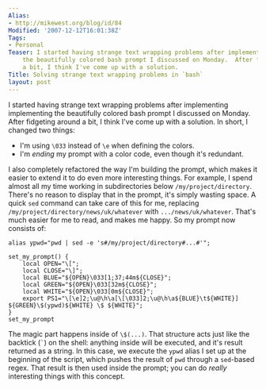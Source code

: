 ```yaml
---
Alias:
- http://mikewest.org/blog/id/84
Modified: '2007-12-12T16:01:38Z'
Tags:
- Personal
Teaser: I started having strange text wrapping problems after implementing implementing
    the beautifully colored bash prompt I discussed on Monday.  After fidgeting around
    a bit, I think I've come up with a solution.
Title: Solving strange text wrapping problems in `bash`
layout: post
---
```

I started having strange text wrapping problems after implementing implementing the beautifully colored bash prompt I discussed on Monday.  After fidgeting around a bit, I think I've come up with a solution.  In short, I changed two things:

*   I'm using `\033` instead of `\e` when defining the colors.
*   I'm _ending_ my prompt with a color code, even though it's redundant.

I also completely refactored the way I'm building the prompt, which makes it easier to extend it to do even more interesting things.  For example, I spend almost all my time working in subdirectories below `/my/project/directory`.  There's no reason to display that in the prompt, it's simply wasting space.  A quick `sed` command can take care of this for me, replacing `/my/project/directory/news/uk/whatever` with `.../news/uk/whatever`.  That's much easier for me to read, and makes me happy.  So my prompt now consists of:

    alias ypwd="pwd | sed -e 's#/my/project/directory#...#'";

    set_my_prompt() {
        local OPEN="\[";
        local CLOSE="\]";
        local BLUE="${OPEN}\033[1;37;44m${CLOSE}";
        local GREEN="${OPEN}\033[32m${CLOSE}";
        local WHITE="${OPEN}\033[0m${CLOSE}";
        export PS1="\[\e]2;\u@\h\a[\[\033]2;\u@\h\a${BLUE}\t${WHITE}] ${GREEN}\$(ypwd)${WHITE} \$ ${WHITE}";
    }
    set_my_prompt

The magic part happens inside of `\$(...)`.  That structure acts just like the backtick (`` ` ``) on the shell: anything inside will be executed, and it's result returned as a string.  In this case, we execute the `ypwd` alias I set up at the beginning of the script, which pushes the result of `pwd` through a `sed`-based regex.  That result is then used inside the prompt; you can do _really_ interesting things with this concept.